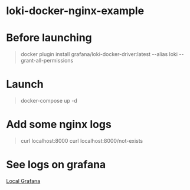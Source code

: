 # loki-docker-nginx-example

# Before launching
> docker plugin install grafana/loki-docker-driver:latest --alias loki --grant-all-permissions

# Launch
> docker-compose up -d

# Add some nginx logs
> curl localhost:8000
> curl localhost:8000/not-exists

# See logs on grafana
[Local Grafana](http://localhost:3000)
